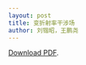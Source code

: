 ```yaml
---
layout: post
title: 变折射率干涉场
author: 刘锴昭，王鹏尧
---
```

<p><a href="/assets/pdfs/2019-08-23-刘锴昭-变折射率干涉场-第二版.pdf">Download PDF</a>.</p>

<object data="/assets/pdfs/2019-08-23-刘锴昭-变折射率干涉场-第二版.pdf" type="application/pdf" width="750px" height="750px">
    <embed src="/assets/pdfs/2019-08-23-刘锴昭-变折射率干涉场-第二版.pdf" type="application/pdf">
</object>
